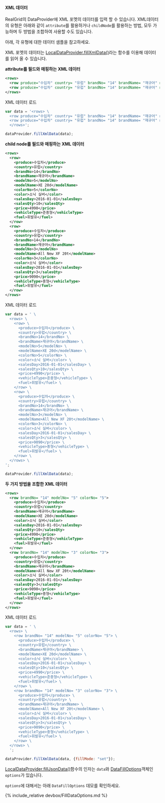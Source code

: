 
#### XML 데이터    

RealGrid의 DataProvider에 XML 포멧의 데이터를 입력 할 수 있습니다. XML데이터의 유형은 아래와 같이 `attribute`를 활용하거나 `childNode`를 활용하는 방법, 모두 가능하며 두 방법을 조합하여 사용할 수도 있습니다.

아래, 각 유형에 대한 데이터 샘플을 참고하세요.

XML 포멧의 데이터는 [LocalDataProvider.fillXmlData()](http://help.realgrid.com/api/LocalDataProvider/fillXmlData/)라는 함수를 이용해 데이터를 읽어 올 수 있습니다.

**attribute를 필드와 매핑하는 XML 데이터**

```xml
<rows>
  <row produce="수입차" country= "유럽" brandNo= "14" brandName= "재규어" modelNo= "5" modelName= "XE 20d" colorNo= "5" color= "소닉 실버" salesDay= "2016-01-01" salesQty= "10" price= "4990" vehicleType= "준중형" fuel= "휘발유"/>
  <row produce="수입차" country= "유럽" brandNo= "14" brandName= "재규어" modelNo= "3" modelName= "All New XF 20t" colorNo= "3" color= "소닉 실버" salesDay= "2016-01-01" salesQty= "3" price= "9090" vehicleType= "중형" fuel= "휘발유"/>
</rows>
```

<a class="btn primary small round lowercase" id="fillXmlData1">XML 데이터 로드</a>

```js
var data = '<rows> \
  <row produce="수입차" country= "유럽" brandNo= "14" brandName= "재규어" modelNo= "5" modelName= "XE 20d" colorNo= "5" color= "소닉 실버" salesDay= "2016-01-01" salesQty= "10" price= "4990" vehicleType= "준중형" fuel= "휘발유"/> \
  <row produce="수입차" country= "유럽" brandNo= "14" brandName= "재규어" modelNo= "3" modelName= "All New XF 20t" colorNo= "3" color= "소닉 실버" salesDay= "2016-01-01" salesQty= "3" price= "9090" vehicleType= "중형" fuel= "휘발유"/> \
  </rows>';

dataProvider.fillXmlData(data);
```

**child node를 필드와 매핑하는 XML 데이터**

```xml
<rows>
  <row>
    <produce>수입차</produce>
    <country>유럽</country>
    <brandNo>14</brandNo>
    <brandName>재규어</brandName>
    <modelNo>5</modelNo>
    <modelName>XE 20d</modelName>
    <colorNo>5</colorNo>
    <color>소닉 실버</color>
    <salesDay>2016-01-01</salesDay>
    <salesQty>10</salesQty>
    <price>4990</price>
    <vehicleType>준중형</vehicleType>
    <fuel>휘발유</fuel>
  </row>
  <row>
    <produce>수입차</produce>
    <country>유럽</country>
    <brandNo>14</brandNo>
    <brandName>재규어</brandName>
    <modelNo>3</modelNo>
    <modelName>All New XF 20t</modelName>
    <colorNo>3</colorNo>
    <color>소닉 실버</color>
    <salesDay>2016-01-01</salesDay>
    <salesQty>3</salesQty>
    <price>9090</price>
    <vehicleType>중형</vehicleType>
    <fuel>휘발유</fuel>
  </row>
</rows>
```
<a class="btn primary small round lowercase" id="fillXmlData2">XML 데이터 로드</a>

```js
var data = ' \
  <rows> \
    <row> \
      <produce>수입차</produce> \
      <country>유럽</country> \
      <brandNo>14</brandNo> \
      <brandName>재규어</brandName> \
      <modelNo>5</modelNo> \
      <modelName>XE 20d</modelName> \
      <colorNo>5</colorNo> \
      <color>소닉 실버</color> \
      <salesDay>2016-01-01</salesDay> \
      <salesQty>10</salesQty> \
      <price>4990</price> \
      <vehicleType>준중형</vehicleType> \
      <fuel>휘발유</fuel> \
    </row> \
    <row> \
      <produce>수입차</produce> \
      <country>유럽</country> \
      <brandNo>14</brandNo> \
      <brandName>재규어</brandName> \
      <modelNo>3</modelNo> \
      <modelName>All New XF 20t</modelName> \
      <colorNo>3</colorNo> \
      <color>소닉 실버</color> \
      <salesDay>2016-01-01</salesDay> \
      <salesQty>3</salesQty> \
      <price>9090</price> \
      <vehicleType>중형</vehicleType> \
      <fuel>휘발유</fuel> \
    </row> \
  </rows> \
';

dataProvider.fillXmlData(data);
```

**두 가지 방법을 조합한 XML 데이터**

```xml
<rows>
  <row brandNo= "14" modelNo= "5" colorNo= "5">
    <produce>수입차</produce>
    <country>유럽</country>
    <brandName>재규어</brandName>
    <modelName>XE 20d</modelName>
    <color>소닉 실버</color>
    <salesDay>2016-01-01</salesDay>
    <salesQty>10</salesQty>
    <price>4990</price>
    <vehicleType>준중형</vehicleType>
    <fuel>휘발유</fuel>
  </row>
  <row brandNo= "14" modelNo= "3" colorNo= "3">
    <produce>수입차</produce>
    <country>유럽</country>
    <brandName>재규어</brandName>
    <modelName>All New XF 20t</modelName>
    <color>소닉 실버</color>
    <salesDay>2016-01-01</salesDay>
    <salesQty>3</salesQty>
    <price>9090</price>
    <vehicleType>중형</vehicleType>
    <fuel>휘발유</fuel>
  </row>
</rows>
```
<a class="btn primary small round lowercase" id="fillXmlData3">XML 데이터 로드</a>

```js
var data = ' \
  <rows> \
    <row brandNo= "14" modelNo= "5" colorNo= "5"> \
      <produce>수입차</produce> \
      <country>유럽</country> \
      <brandName>재규어</brandName> \
      <modelName>XE 20d</modelName> \
      <color>소닉 실버</color> \
      <salesDay>2016-01-01</salesDay> \
      <salesQty>10</salesQty> \
      <price>4990</price> \
      <vehicleType>준중형</vehicleType> \
      <fuel>휘발유</fuel> \
    </row> \
    <row brandNo= "14" modelNo= "3" colorNo= "3"> \
      <produce>수입차</produce> \
      <country>유럽</country> \
      <brandName>재규어</brandName> \
      <modelName>All New XF 20t</modelName> \
      <color>소닉 실버</color> \
      <salesDay>2016-01-01</salesDay> \
      <salesQty>3</salesQty> \
      <price>9090</price> \
      <vehicleType>중형</vehicleType> \
      <fuel>휘발유</fuel> \
    </row> \
  </rows> \
  ';  

dataProvider.fillXmlData(data, {fillMode: "set"});
```

[LocalDataProvider.fillJsonData()](http://help.realgrid.com/api/LocalDataProvider/fillJsonData/)함수의 인자는 `data`와 [DataFillOptions](http://help.realgrid.com/api/types/DataFillOptions/)객체인 `options`가 있습니다.

`options`에 대해서는 아래 `DataFillOptions` 데모를 확인하세요.

{% include_relative devbox/FillDataOptions.md %}


<script>
$('#fillXmlData1').click(function() {
  var data = '<rows> \
    <row produce="수입차" country= "유럽" brandNo= "14" brandName= "재규어" modelNo= "5" modelName= "XE 20d" colorNo= "5" color= "소닉 실버" salesDay= "2016-01-01" salesQty= "10" price= "4990" vehicleType= "준중형" fuel= "휘발유"/> \
    <row produce="수입차" country= "유럽" brandNo= "14" brandName= "재규어" modelNo= "3" modelName= "All New XF 20t" colorNo= "3" color= "소닉 실버" salesDay= "2016-01-01" salesQty= "3" price= "9090" vehicleType= "중형" fuel= "휘발유"/> \
    </rows>';

  dataProvider.fillXmlData(data, {fillMode: "set"});
});

$('#fillXmlData2').click(function() {
  var data = ' \
    <rows> \
      <row> \
        <produce>수입차</produce> \
        <country>유럽</country> \
        <brandNo>14</brandNo> \
        <brandName>재규어</brandName> \
        <modelNo>5</modelNo> \
        <modelName>XE 20d</modelName> \
        <colorNo>5</colorNo> \
        <color>소닉 실버</color> \
        <salesDay>2016-01-01</salesDay> \
        <salesQty>10</salesQty> \
        <price>4990</price> \
        <vehicleType>준중형</vehicleType> \
        <fuel>휘발유</fuel> \
      </row> \
      <row> \
        <produce>수입차</produce> \
        <country>유럽</country> \
        <brandNo>14</brandNo> \
        <brandName>재규어</brandName> \
        <modelNo>3</modelNo> \
        <modelName>All New XF 20t</modelName> \
        <colorNo>3</colorNo> \
        <color>소닉 실버</color> \
        <salesDay>2016-01-01</salesDay> \
        <salesQty>3</salesQty> \
        <price>9090</price> \
        <vehicleType>중형</vehicleType> \
        <fuel>휘발유</fuel> \
      </row> \
    </rows> \
  ';

  dataProvider.fillXmlData(data);
});


$('#fillXmlData3').click(function() {
  var data = ' \
    <rows> \
      <row brandNo= "14" modelNo= "5" colorNo= "5"> \
        <produce>수입차</produce> \
        <country>유럽</country> \
        <brandName>재규어</brandName> \
        <modelName>XE 20d</modelName> \
        <color>소닉 실버</color> \
        <salesDay>2016-01-01</salesDay> \
        <salesQty>10</salesQty> \
        <price>4990</price> \
        <vehicleType>준중형</vehicleType> \
        <fuel>휘발유</fuel> \
      </row> \
      <row brandNo= "14" modelNo= "3" colorNo= "3"> \
        <produce>수입차</produce> \
        <country>유럽</country> \
        <brandName>재규어</brandName> \
        <modelName>All New XF 20t</modelName> \
        <color>소닉 실버</color> \
        <salesDay>2016-01-01</salesDay> \
        <salesQty>3</salesQty> \
        <price>9090</price> \
        <vehicleType>중형</vehicleType> \
        <fuel>휘발유</fuel> \
      </row> \
    </rows> \
    ';  

  dataProvider.fillXmlData(data, {fillMode: "set"});
});

</script>